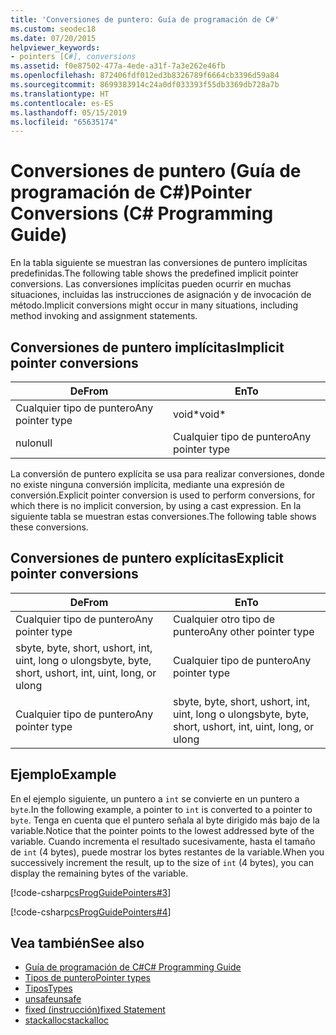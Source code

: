 ```yaml
---
title: 'Conversiones de puntero: Guía de programación de C#'
ms.custom: seodec18
ms.date: 07/20/2015
helpviewer_keywords:
- pointers [C#], conversions
ms.assetid: f0e87502-477a-4ede-a31f-7a3e262e46fb
ms.openlocfilehash: 872406fdf012ed3b8326789f6664cb3396d59a84
ms.sourcegitcommit: 8699383914c24a0df033393f55db3369db728a7b
ms.translationtype: HT
ms.contentlocale: es-ES
ms.lasthandoff: 05/15/2019
ms.locfileid: "65635174"
---
```

# <a name="pointer-conversions-c-programming-guide"></a><span data-ttu-id="1abea-102">Conversiones de puntero (Guía de programación de C#)</span><span class="sxs-lookup"><span data-stu-id="1abea-102">Pointer Conversions (C# Programming Guide)</span></span>
<span data-ttu-id="1abea-103">En la tabla siguiente se muestran las conversiones de puntero implícitas predefinidas.</span><span class="sxs-lookup"><span data-stu-id="1abea-103">The following table shows the predefined implicit pointer conversions.</span></span> <span data-ttu-id="1abea-104">Las conversiones implícitas pueden ocurrir en muchas situaciones, incluidas las instrucciones de asignación y de invocación de método.</span><span class="sxs-lookup"><span data-stu-id="1abea-104">Implicit conversions might occur in many situations, including method invoking and assignment statements.</span></span>  
  
## <a name="implicit-pointer-conversions"></a><span data-ttu-id="1abea-105">Conversiones de puntero implícitas</span><span class="sxs-lookup"><span data-stu-id="1abea-105">Implicit pointer conversions</span></span>  
  
|<span data-ttu-id="1abea-106">De</span><span class="sxs-lookup"><span data-stu-id="1abea-106">From</span></span>|<span data-ttu-id="1abea-107">En</span><span class="sxs-lookup"><span data-stu-id="1abea-107">To</span></span>|  
|----------|--------|  
|<span data-ttu-id="1abea-108">Cualquier tipo de puntero</span><span class="sxs-lookup"><span data-stu-id="1abea-108">Any pointer type</span></span>|<span data-ttu-id="1abea-109">void\*</span><span class="sxs-lookup"><span data-stu-id="1abea-109">void\*</span></span>|  
|<span data-ttu-id="1abea-110">nulo</span><span class="sxs-lookup"><span data-stu-id="1abea-110">null</span></span>|<span data-ttu-id="1abea-111">Cualquier tipo de puntero</span><span class="sxs-lookup"><span data-stu-id="1abea-111">Any pointer type</span></span>|  
  
 <span data-ttu-id="1abea-112">La conversión de puntero explícita se usa para realizar conversiones, donde no existe ninguna conversión implícita, mediante una expresión de conversión.</span><span class="sxs-lookup"><span data-stu-id="1abea-112">Explicit pointer conversion is used to perform conversions, for which there is no implicit conversion, by using a cast expression.</span></span> <span data-ttu-id="1abea-113">En la siguiente tabla se muestran estas conversiones.</span><span class="sxs-lookup"><span data-stu-id="1abea-113">The following table shows these conversions.</span></span>  
  
## <a name="explicit-pointer-conversions"></a><span data-ttu-id="1abea-114">Conversiones de puntero explícitas</span><span class="sxs-lookup"><span data-stu-id="1abea-114">Explicit pointer conversions</span></span>  
  
|<span data-ttu-id="1abea-115">De</span><span class="sxs-lookup"><span data-stu-id="1abea-115">From</span></span>|<span data-ttu-id="1abea-116">En</span><span class="sxs-lookup"><span data-stu-id="1abea-116">To</span></span>|  
|----------|--------|  
|<span data-ttu-id="1abea-117">Cualquier tipo de puntero</span><span class="sxs-lookup"><span data-stu-id="1abea-117">Any pointer type</span></span>|<span data-ttu-id="1abea-118">Cualquier otro tipo de puntero</span><span class="sxs-lookup"><span data-stu-id="1abea-118">Any other pointer type</span></span>|  
|<span data-ttu-id="1abea-119">sbyte, byte, short, ushort, int, uint, long o ulong</span><span class="sxs-lookup"><span data-stu-id="1abea-119">sbyte, byte, short, ushort, int, uint, long, or ulong</span></span>|<span data-ttu-id="1abea-120">Cualquier tipo de puntero</span><span class="sxs-lookup"><span data-stu-id="1abea-120">Any pointer type</span></span>|  
|<span data-ttu-id="1abea-121">Cualquier tipo de puntero</span><span class="sxs-lookup"><span data-stu-id="1abea-121">Any pointer type</span></span>|<span data-ttu-id="1abea-122">sbyte, byte, short, ushort, int, uint, long o ulong</span><span class="sxs-lookup"><span data-stu-id="1abea-122">sbyte, byte, short, ushort, int, uint, long, or ulong</span></span>|  
  
## <a name="example"></a><span data-ttu-id="1abea-123">Ejemplo</span><span class="sxs-lookup"><span data-stu-id="1abea-123">Example</span></span>  
 <span data-ttu-id="1abea-124">En el ejemplo siguiente, un puntero a `int` se convierte en un puntero a `byte`.</span><span class="sxs-lookup"><span data-stu-id="1abea-124">In the following example, a pointer to `int` is converted to a pointer to `byte`.</span></span> <span data-ttu-id="1abea-125">Tenga en cuenta que el puntero señala al byte dirigido más bajo de la variable.</span><span class="sxs-lookup"><span data-stu-id="1abea-125">Notice that the pointer points to the lowest addressed byte of the variable.</span></span> <span data-ttu-id="1abea-126">Cuando incrementa el resultado sucesivamente, hasta el tamaño de `int` (4 bytes), puede mostrar los bytes restantes de la variable.</span><span class="sxs-lookup"><span data-stu-id="1abea-126">When you successively increment the result, up to the size of `int` (4 bytes), you can display the remaining bytes of the variable.</span></span>  
  
 [!code-csharp[csProgGuidePointers#3](~/samples/snippets/csharp/VS_Snippets_VBCSharp/csProgGuidePointers/CS/Pointers2.cs#3)]  
  
 [!code-csharp[csProgGuidePointers#4](~/samples/snippets/csharp/VS_Snippets_VBCSharp/csProgGuidePointers/CS/Pointers.cs#4)]  
  
## <a name="see-also"></a><span data-ttu-id="1abea-127">Vea también</span><span class="sxs-lookup"><span data-stu-id="1abea-127">See also</span></span>

- [<span data-ttu-id="1abea-128">Guía de programación de C#</span><span class="sxs-lookup"><span data-stu-id="1abea-128">C# Programming Guide</span></span>](../../../csharp/programming-guide/index.md)
- [<span data-ttu-id="1abea-129">Tipos de puntero</span><span class="sxs-lookup"><span data-stu-id="1abea-129">Pointer types</span></span>](../../../csharp/programming-guide/unsafe-code-pointers/pointer-types.md)
- [<span data-ttu-id="1abea-130">Tipos</span><span class="sxs-lookup"><span data-stu-id="1abea-130">Types</span></span>](../../../csharp/language-reference/keywords/types.md)
- [<span data-ttu-id="1abea-131">unsafe</span><span class="sxs-lookup"><span data-stu-id="1abea-131">unsafe</span></span>](../../../csharp/language-reference/keywords/unsafe.md)
- [<span data-ttu-id="1abea-132">fixed (instrucción)</span><span class="sxs-lookup"><span data-stu-id="1abea-132">fixed Statement</span></span>](../../../csharp/language-reference/keywords/fixed-statement.md)
- [<span data-ttu-id="1abea-133">stackalloc</span><span class="sxs-lookup"><span data-stu-id="1abea-133">stackalloc</span></span>](../../../csharp/language-reference/keywords/stackalloc.md)

